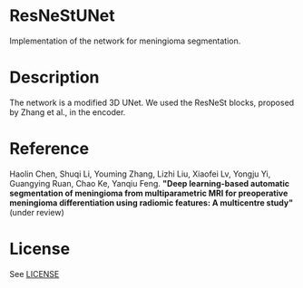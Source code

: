 # ResNeStUNet
Implementation of the network for meningioma segmentation.

# Description
The network is a modified 3D UNet. We used the ResNeSt blocks, proposed by Zhang et al., in the encoder.

# Reference
Haolin Chen, Shuqi Li, Youming Zhang, Lizhi Liu, Xiaofei Lv, Yongju Yi, Guangying Ruan, Chao Ke, Yanqiu Feng.
**"Deep learning-based automatic segmentation of meningioma from multiparametric MRI for preoperative meningioma differentiation using radiomic features: A multicentre study"**
(under review)

# License
See [LICENSE](LICENSE)
